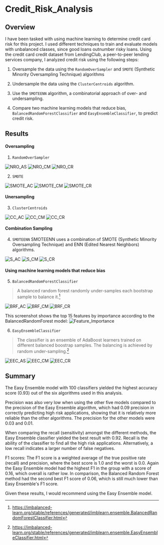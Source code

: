 # Credit_Risk_Analysis

## Overview
I have been tasked with using machine learning to determine credit card risk for this project.
I used different techniques to train and evaluate models with unbalanced classes, since good loans outnumber risky loans.
Using the credit card credit dataset from LendingClub, a peer-to-peer lending services company, I analyzed credit risk using the following steps:

1. Oversample the data using the `RandomOverSampler` and `SMOTE` (Synthetic Minority Oversampling Technique) algorithms

2. Undersample the data using the `ClusterCentroids` algorithm.

3. Use the `SMOTEENN` algorithm, a combinatorial approach of over- and undersampling.

4. Compare two machine learning models that reduce bias, `BalancedRandomForestClassifier` and `EasyEnsembleClassifier`, to predict credit risk. 

## Results

#### Oversampling
1. `RandomOverSampler`

![NRO_AS](https://github.com/stephperillo/Credit_Risk_Analysis/blob/main/Resources/NRO_Accuracy_Score.png)
![NRO_CM](https://github.com/stephperillo/Credit_Risk_Analysis/blob/main/Resources/NRO_Confusion_Matrix.png)
![NRO_CR](https://github.com/stephperillo/Credit_Risk_Analysis/blob/main/Resources/NRO_CR.png)

2. `SMOTE`

![SMOTE_AC](https://github.com/stephperillo/Credit_Risk_Analysis/blob/main/Resources/SMOTE_AC.png)
![SMOTE_CM](https://github.com/stephperillo/Credit_Risk_Analysis/blob/main/Resources/SMOTE_CM.png)
![SMOTE_CR](https://github.com/stephperillo/Credit_Risk_Analysis/blob/main/Resources/SMOTE_CR.png)

#### Unersampling
3. `ClusterCentroids`

![CC_AC](https://github.com/stephperillo/Credit_Risk_Analysis/blob/main/Resources/CC_AC.png)
![CC_CM](https://github.com/stephperillo/Credit_Risk_Analysis/blob/main/Resources/CC_CM.png)
![CC_CR](https://github.com/stephperillo/Credit_Risk_Analysis/blob/main/Resources/CC_CR.png)

#### Combination Sampling
4. `SMOTEENN`
SMOTEENN uses a combination of SMOTE (Synthetic Minority Oversampling Technique) and ENN (Edited Nearest Neighbors) algorithms.


![S_AC](https://github.com/stephperillo/Credit_Risk_Analysis/blob/main/Resources/S_AC.png)
![S_CM](https://github.com/stephperillo/Credit_Risk_Analysis/blob/main/Resources/S_CM.png)
![S_CR](https://github.com/stephperillo/Credit_Risk_Analysis/blob/main/Resources/S_CR.png)

#### Using machine learning models that reduce bias
5. `BalancedRandomForestClassifier` 
> A balanced random forest randomly under-samples each bootstrap sample to balance it.[^1]

![BRF_AC](https://github.com/stephperillo/Credit_Risk_Analysis/blob/main/Resources/BRF_Accuracy_Score.png)
![BRF_CM](https://github.com/stephperillo/Credit_Risk_Analysis/blob/main/Resources/BRF_Confusion_Matrix.png)
![BRF_CR](https://github.com/stephperillo/Credit_Risk_Analysis/blob/main/Resources/BRF_CR.png)

This screenshot shows the top 15 features by importance according to the BalancedRandomForest model:
![Feature_Importance](https://github.com/stephperillo/Credit_Risk_Analysis/blob/main/Resources/Feature_Importance.png)

6. `EasyEnsembleClassifier`
>The classifier is an ensemble of AdaBoost learners trained on different balanced boostrap samples. The balancing is achieved by random under-sampling.[^2]

![EEC_AS](https://github.com/stephperillo/Credit_Risk_Analysis/blob/main/Resources/EEC_AS.png)
![EEC_CM](https://github.com/stephperillo/Credit_Risk_Analysis/blob/main/Resources/EEC_Confusion_Matrix.png)
![EEC_CR](https://github.com/stephperillo/Credit_Risk_Analysis/blob/main/Resources/EEC_CR.png)


## Summary

The Easy Ensemble model with 100 classifiers yielded the highest accuracy score (0.93) out of the six algorithms used in this analysis. 

Precision was also very low when using the other five models compared to the precision of the Easy Ensemble algorithm, which had 0.09 precision in correctly predicting high risk applications, showing that it is relatively more reliable than the other algorithms. The precision for the other models were 0.03 and 0.01. 

When comparing the recall (sensitivity) amongst the different methods, the Easy Ensemble classifier yielded the best result with 0.92. Recall is the ability of the classifier to find all the high risk applications. Alternatively, a low recall indicates a larger number of false negatives.     

F1 scores: The F1 score is a weighted average of the true positive rate (recall) and precision, where the best score is 1.0 and the worst is 0.0. Again the Easy Ensemble model had the highest F1 in the group with a score of 0.16, which overall is rather low. In comparison, the Balanced Random Forest method had the second best F1 score of 0.06, which is still much lower than Easy Ensemble's F1 score. 

Given these results, I would recommend using the Easy Ensemble model. 

[^1]: https://imbalanced-learn.org/stable/references/generated/imblearn.ensemble.BalancedRandomForestClassifier.html 
[^2]: https://imbalanced-learn.org/stable/references/generated/imblearn.ensemble.EasyEnsembleClassifier.html
